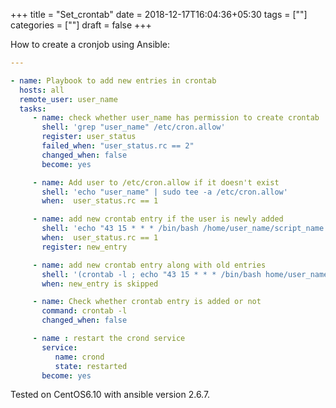 +++
title = "Set_crontab"
date = 2018-12-17T16:04:36+05:30
tags = [""]
categories = [""]
draft = false
+++


How to create a cronjob using Ansible:

```yaml
---

- name: Playbook to add new entries in crontab
  hosts: all
  remote_user: user_name
  tasks:
     - name: check whether user_name has permission to create crontab
       shell: 'grep "user_name" /etc/cron.allow'
       register: user_status
       failed_when: "user_status.rc == 2"
       changed_when: false
       become: yes

     - name: Add user to /etc/cron.allow if it doesn't exist
       shell: 'echo "user_name" | sudo tee -a /etc/cron.allow'
       when:  user_status.rc == 1

     - name: add new crontab entry if the user is newly added
       shell: 'echo "43 15 * * * /bin/bash /home/user_name/script_name.sh > /dev/null 2>&1" | crontab -'
       when:  user_status.rc == 1
       register: new_entry

     - name: add new crontab entry along with old entries
       shell: '(crontab -l ; echo "43 15 * * * /bin/bash home/user_name/script_name.sh > /dev/null 2>&1") | crontab -'
       when: new_entry is skipped

     - name: Check whether crontab entry is added or not
       command: crontab -l
       changed_when: false

     - name : restart the crond service
       service:
          name: crond
          state: restarted
       become: yes
```

Tested on CentOS6.10 with ansible version 2.6.7.

